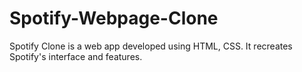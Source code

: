 # Spotify-Webpage-Clone
Spotify Clone is a web app developed using HTML, CSS. It recreates Spotify's interface and features.
